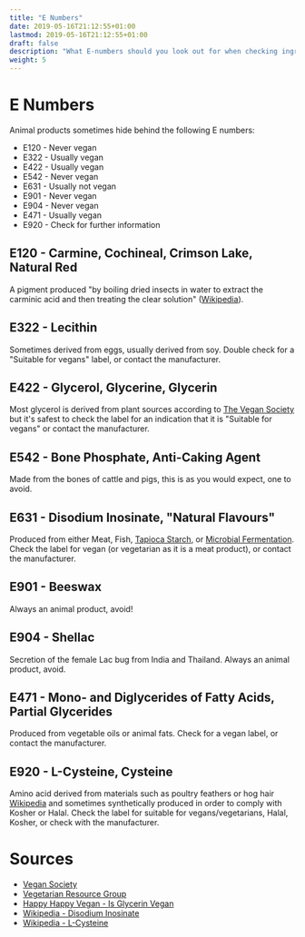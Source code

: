 ```yaml
---
title: "E Numbers"
date: 2019-05-16T21:12:55+01:00
lastmod: 2019-05-16T21:12:55+01:00
draft: false
description: "What E-numbers should you look out for when checking ingredients lists?"
weight: 5
---
```


# E Numbers

Animal products sometimes hide behind the following E numbers:

- E120 - Never vegan
- E322 - Usually vegan
- E422 - Usually vegan
- E542 - Never vegan
- E631 - Usually not vegan
- E901 - Never vegan
- E904 - Never vegan
- E471 - Usually vegan
- E920 - Check for further information

## E120 - Carmine, Cochineal, Crimson Lake, Natural Red
A pigment produced "by boiling dried insects in water to extract the carminic acid and then treating the clear solution" ([Wikipedia](https://en.wikipedia.org/wiki/Carmine)).

## E322 - Lecithin
Sometimes derived from eggs, usually derived from soy. Double check for a "Suitable for vegans" label, or contact the manufacturer.

## E422 - Glycerol, Glycerine, Glycerin
Most glycerol is derived from plant sources according to [The Vegan Society](https://www.vegansociety.com/whats-new/blog/how-avoid-buying-non-vegan-products) but it's safest to check the label for an indication that it is "Suitable for vegans" or contact the manufacturer.

## E542 - Bone Phosphate, Anti-Caking Agent
Made from the bones of cattle and pigs, this is as you would expect, one to avoid.

## E631 - Disodium Inosinate, "Natural Flavours"
Produced from either Meat, Fish, [Tapioca Starch](https://en.wikipedia.org/wiki/Disodium_inosinate), or [Microbial Fermentation](https://www.vrg.org/blog/2011/03/21/disodium-inosinate-and-disodium-guanylate-are-all-vegetable-flavor-enhancers/).
Check the label for vegan (or vegetarian as it is a meat product), or contact the manufacturer.

## E901 - Beeswax
Always an animal product, avoid!

## E904 - Shellac
Secretion of the female Lac bug from India and Thailand. Always an animal product, avoid.

## E471 - Mono- and Diglycerides of Fatty Acids, Partial Glycerides
Produced from vegetable oils or animal fats. Check for a vegan label, or contact the manufacturer.

## E920 - L-Cysteine, Cysteine
Amino acid derived from materials such as poultry feathers or hog hair [Wikipedia](https://en.wikipedia.org/wiki/Cysteine) and sometimes synthetically produced in order to comply with Kosher or Halal. Check the label for suitable for vegans/vegetarians, Halal, Kosher, or check with the manufacturer.


# Sources 
- [Vegan Society](https://www.vegansociety.com/whats-new/blog/how-avoid-buying-non-vegan-products)
- [Vegetarian Resource Group](https://www.vrg.org/blog/2011/03/21/disodium-inosinate-and-disodium-guanylate-are-all-vegetable-flavor-enhancers/)
- [Happy Happy Vegan - Is Glycerin Vegan](https://happyhappyvegan.com/is-glycerin-vegan/)
- [Wikipedia - Disodium Inosinate](https://en.wikipedia.org/wiki/Disodium_inosinate)
- [Wikipedia - L-Cysteine](https://en.wikipedia.org/wiki/Cysteine)
